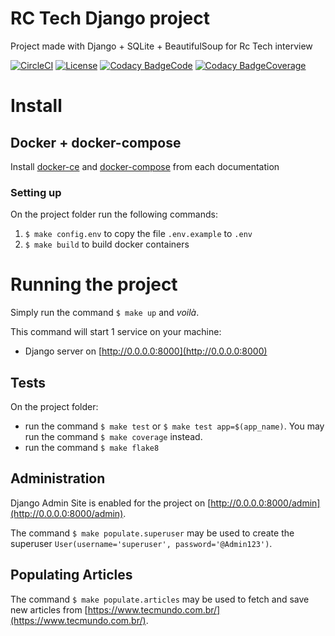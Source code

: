 # RC Tech Django project
Project made with Django + SQLite + BeautifulSoup for Rc Tech interview

[![CircleCI](https://img.shields.io/circleci/build/github/rodrigondec/rctech)](https://circleci.com/gh/rodrigondec/rctech)
[![License](https://img.shields.io/github/license/rodrigondec/rctech)](https://img.shields.io/github/license/rodrigondec/rctech)
[![Codacy BadgeCode](https://api.codacy.com/project/badge/Grade/906a295ef1ba48ea83b0e7aa24db38c5)](https://www.codacy.com/manual/rodrigondec/rctech?utm_source=github.com&amp;utm_medium=referral&amp;utm_content=rodrigondec/rctech&amp;utm_campaign=Badge_Grade)
[![Codacy BadgeCoverage](https://api.codacy.com/project/badge/Coverage/906a295ef1ba48ea83b0e7aa24db38c5)](https://www.codacy.com/manual/rodrigondec/rctech?utm_source=github.com&utm_medium=referral&utm_content=rodrigondec/rctech&utm_campaign=Badge_Coverage)

# Install
## Docker + docker-compose
Install [docker-ce](https://docs.docker.com/install/) and [docker-compose](https://docs.docker.com/compose/install/) from each documentation

### Setting up
On the project folder run the following commands:
1. `$ make config.env` to copy the file `.env.example` to `.env`
2. `$ make build` to build docker containers

# Running the project
Simply run the command `$ make up` and *voilà*.

This command will start 1 service on your machine:
- Django server on [http://0.0.0.0:8000](http://0.0.0.0:8000)

## Tests
On the project folder:
- run the command `$ make test` or `$ make test app=$(app_name)`. You may run the command `$ make coverage` instead.
- run the command `$ make flake8`

## Administration
Django Admin Site is enabled for the project on [http://0.0.0.0:8000/admin](http://0.0.0.0:8000/admin).

The command `$ make populate.superuser` may be used to create the superuser `User(username='superuser', password='@Admin123')`.

## Populating Articles
The command `$ make populate.articles` may be used to fetch and save new articles from [https://www.tecmundo.com.br/](https://www.tecmundo.com.br/).
